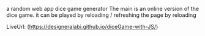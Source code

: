 a random web app dice game generator
The main is an online version of the dice game. it can be played by reloading / refreshing the page by reloading 

LiveUrl: (https://designeralabi.github.io/diceGame-with-JS/)
